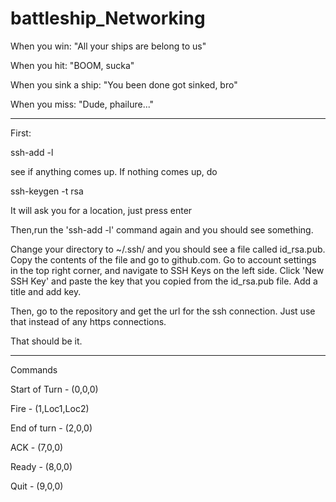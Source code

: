 battleship_Networking
=====================

When you win: "All your ships are belong to us"

When you hit: "BOOM, sucka"

When you sink a ship: "You been done got sinked, bro"

When you miss: "Dude, phailure..."

-------------------

First:

  ssh-add -l

see if anything comes up. If nothing comes up, do

  ssh-keygen -t rsa
  
It will ask you for a location, just press enter

Then,run the 'ssh-add -l' command again and you should see something.

Change your directory to ~/.ssh/ and you should see a file called id_rsa.pub. Copy the contents of the file and go to github.com.
Go to account settings in the top right corner, and navigate to SSH Keys on the left side. Click 'New SSH Key' and paste the key that you copied from
the id_rsa.pub file. Add a title and add key.

Then, go to the repository and get the url for the ssh connection. Just use that instead of any https connections.

That should be it.

-----------------

Commands

Start of Turn - (0,0,0)

Fire - (1,Loc1,Loc2)

End of turn - (2,0,0)

ACK - (7,0,0)

Ready - (8,0,0)

Quit - (9,0,0)